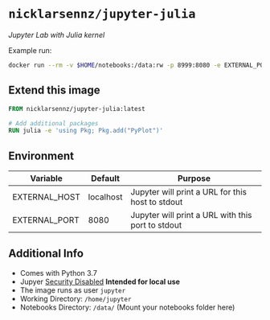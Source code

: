 # `nicklarsennz/jupyter-julia`

_Jupyter Lab with Julia kernel_

Example run:
```sh
docker run --rm -v $HOME/notebooks:/data:rw -p 8999:8080 -e EXTERNAL_PORT=8999 nicklarsennz/jupyter-julia:latest
```

## Extend this image

```Dockerfile
FROM nicklarsennz/jupyter-julia:latest

# Add additional packages
RUN julia -e 'using Pkg; Pkg.add("PyPlot")'
```

## Environment

| Variable | Default | Purpose |
| --- | --- | --- |
| EXTERNAL_HOST | localhost | Jupyter will print a URL for this host to stdout |
| EXTERNAL_PORT | 8080 | Jupyter will print a URL with this port to stdout |

## Additional Info

- Comes with Python 3.7
- Jupyer [Security Disabled][config] **Intended for local use**
- The image runs as user `jupyter`
- Working Directory: `/home/jupyter`
- Notebooks Directory: `/data/` (Mount your notebooks folder here)

[config]: ./config.py
